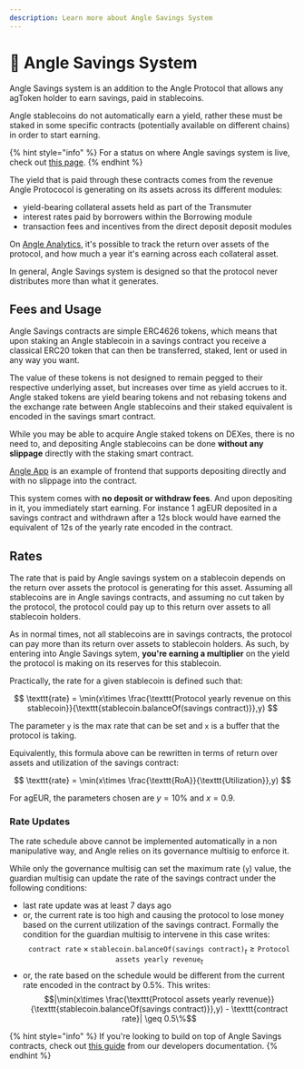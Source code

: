 ```yaml
---
description: Learn more about Angle Savings System
---
```


# 💸 Angle Savings System

Angle Savings system is an addition to the Angle Protocol that allows any agToken holder to earn savings, paid in stablecoins.

Angle stablecoins do not automatically earn a yield, rather these must be staked in some specific contracts (potentially available on different chains) in order to start earning.

{% hint style="info" %}
For a status on where Angle savings system is live, check out [this page](../stablecoins.md).
{% endhint %}

The yield that is paid through these contracts comes from the revenue Angle Protococol is generating on its assets across its different modules:

- yield-bearing collateral assets held as part of the Transmuter
- interest rates paid by borrowers within the Borrowing module
- transaction fees and incentives from the direct deposit deposit modules

On [Angle Analytics](https://facts.angle.money), it's possible to track the return over assets of the protocol, and how much a year it's earning across each collateral asset.

In general, Angle Savings system is designed so that the protocol never distributes more than what it generates.

## Fees and Usage

Angle Savings contracts are simple ERC4626 tokens, which means that upon staking an Angle stablecoin in a savings contract you receive a classical ERC20 token that can then be transferred, staked, lent or used in any way you want.

The value of these tokens is not designed to remain pegged to their respective underlying asset, but increases over time as yield accrues to it. Angle staked tokens are yield bearing tokens and not rebasing tokens and the exchange rate between Angle stablecoins and their staked equivalent is encoded in the savings smart contract.

While you may be able to acquire Angle staked tokens on DEXes, there is no need to, and depositing Angle stablecoins can be done **without any slippage** directly with the staking smart contract.

[Angle App](https://app.angle.money) is an example of frontend that supports depositing directly and with no slippage into the contract.

This system comes with **no deposit or withdraw fees**. And upon depositing in it, you immediately start earning. For instance 1 agEUR deposited in a savings contract and withdrawn after a 12s block would have earned the equivalent of 12s of the yearly rate encoded in the contract.

## Rates

The rate that is paid by Angle savings system on a stablecoin depends on the return over assets the protocol is generating for this asset. Assuming all stablecoins are in Angle savings contracts, and assuming no cut taken by the protocol, the protocol could pay up to this return over assets to all stablecoin holders.

As in normal times, not all stablecoins are in savings contracts, the protocol can pay more than its return over assets to stablecoin holders. As such, by entering into Angle Savings sytem, **you're earning a multiplier** on the yield the protocol is making on its reserves for this stablecoin.

Practically, the rate for a given stablecoin is defined such that:

$$
\texttt{rate} = \min(x\times \frac{\texttt{Protocol yearly revenue on this stablecoin}}{\texttt{stablecoin.balanceOf(savings contract)}},y)
$$

The parameter `y` is the max rate that can be set and `x` is a buffer that the protocol is taking.

Equivalently, this formula above can be rewritten in terms of return over assets and utilization of the savings contract:

$$
\texttt{rate} = \min(x\times \frac{\texttt{RoA}}{\texttt{Utilization}},y)
$$

For agEUR, the parameters chosen are $y=10\%$ and $x=0.9$.

### Rate Updates

The rate schedule above cannot be implemented automatically in a non manipulative way, and Angle relies on its governance multisig to enforce it.

While only the governance multisig can set the maximum rate (`y`) value, the guardian multisig can update the rate of the savings contract under the following conditions:

- last rate update was at least 7 days ago
- or, the current rate is too high and causing the protocol to lose money based on the current utilization of the savings contract. Formally the condition for the guardian multisig to intervene in this case writes:
  $$\texttt{contract rate}\times \texttt{stablecoin.balanceOf(savings contract)}_t \geq \texttt{Protocol assets yearly revenue}_t$$
- or, the rate based on the schedule would be different from the current rate encoded in the contract by 0.5%. This writes:
  $$|\min(x\times \frac{\texttt{Protocol assets yearly revenue}}{\texttt{stablecoin.balanceOf(savings contract)}},y) - \texttt{contract rate}| \geq 0.5\%$$

{% hint style="info" %}
If you're looking to build on top of Angle Savings contracts, check out [this guide](https://developers.angle.money/developer-guides/savings) from our developers documentation.
{% endhint %}
